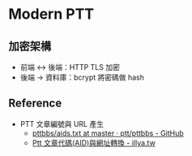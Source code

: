 # Modern PTT


## 加密架構
- 前端 <-> 後端：HTTP TLS 加密
- 後端 -> 資料庫：bcrypt 將密碼做 hash
## Reference
* PTT 文章編號與 URL 產生
    - [pttbbs/aids.txt at master · ptt/pttbbs - GitHub](https://github.com/ptt/pttbbs/blob/master/docs/aids.txt)
    - [Ptt 文章代碼(AID)與網址轉換 - illya.tw](https://illya.tw/ptt-aid)